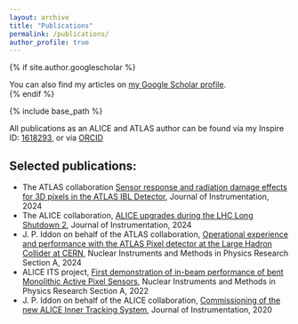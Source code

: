 ```yaml
---
layout: archive
title: "Publications"
permalink: /publications/
author_profile: true
---
```


{% if site.author.googlescholar %}
  <div class="wordwrap">You can also find my articles on <a href="{{site.author.googlescholar}}">my Google Scholar profile</a>.</div>
{% endif %}

{% include base_path %}

All publications as an ALICE and ATLAS author can be found via my Inspire ID: [1618293](https://inspirehep.net/authors/1618293), or via [ORCID](https://orcid.org/0000-0002-2851-5554)

## Selected publications:
- The ATLAS collaboration [Sensor response and radiation damage effects for 3D pixels in the ATLAS IBL Detector](https://iopscience.iop.org/article/10.1088/1748-0221/19/10/P10008), Journal of Instrumentation, 2024
- The ALICE collaboration, [ALICE upgrades during the LHC Long Shutdown 2](https://iopscience.iop.org/article/10.1088/1748-0221/19/05/P05062), Journal of Instrumentation, 2024
- J. P. Iddon on behalf of the ATLAS collaboration, [Operational experience and performance with the ATLAS Pixel detector at the Large Hadron Collider at CERN](https://www.sciencedirect.com/science/article/pii/S0168900224002389), Nuclear Instruments and Methods in Physics Research Section A, 2024
- ALICE ITS project, [First demonstration of in-beam performance of bent Monolithic Active Pixel Sensors](https://www.sciencedirect.com/science/article/abs/pii/S0168900221011098), Nuclear Instruments and Methods in Physics Research Section A, 2022
- J. P. Iddon on behalf of the ALICE collaboration, [Commissioning of the new ALICE Inner Tracking System](https://iopscience.iop.org/article/10.1088/1748-0221/15/08/C08009), Journal of Instrumentation, 2020
